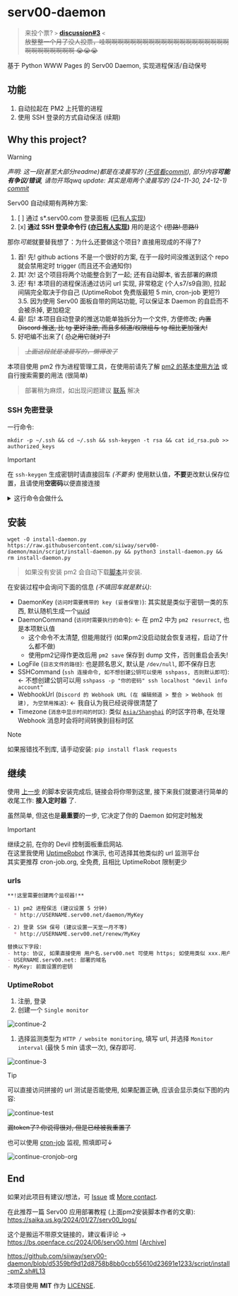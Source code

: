 # serv00-daemon

> 来投个票? `>` **[discussion#3](https://github.com/siiway/serv00-daemon/discussions/3)** `<` <br/>
> ~~放整整一个月了没人投票，哇啊啊啊啊啊啊啊啊啊啊啊啊啊啊啊啊啊啊啊啊啊啊啊啊啊啊啊啊 😭😭😭~~

基于 Python WWW Pages 的 Serv00 Daemon, 实现进程保活/自动保号

## 功能

1. 自动拉起在 PM2 上托管的进程
2. 使用 SSH 登录的方式自动保活 (续期)

## Why this project?

> [!WARNING]
> *声明: 这一段(甚至大部分readme)都是在凌晨写的 ([不信看commit](https://github.com/siiway/serv00-daemon/commit/fbe465b0d7faefbaa0bfa1e5dd2dcd6f954ef6bd)), 部分内容**可能有争议/错误**, 请勿开骂qwq*
> *update: 其实是用两个凌晨写的 (24-11-30, 24-12-1) [commit](https://github.com/siiway/serv00-daemon/commit/d85171835d49f83575afd71dff4813ee06bb4d7b)*

Serv00 自动续期有两种方案:

1. [ ] 通过 s*.serv00.com 登录面板 ([已有人实现](https://github.com/lopins/serv00-auto-scripts))
2. [x] **通过 SSH 登录命令行 ([亦已有人实现](https://github.com/bin862324915/serv00-automation))** 用的是这个 ~~(思路! 思路!)~~

那你*可能*就要替我想了：为什么还要做这个项目? 直接用现成的不得了?

1. 首! 先! github actions 不是一个很好的方案, 在于一段时间没推送到这个 repo 就会禁用定时 trigger (而且还不会通知你)
2. 其! 次! 这个项目将两个功能整合到了一起; 还有自动脚本, 省去部署的麻烦
3. 还! 有! 本项目的进程保活通过访问 url 实现, 非常稳定 (个人s7/s9自测), 拉起间隔完全取决于你自己 (UptimeRobot 免费版最短 5 min, cron-job 更短?)
3.5. 因为使用 Serv00 面板自带的网站功能, 可以保证本 Daemon 的自启而不会被杀掉, 更加稳定
4. 最! 后! 本项目自动登录的推送功能单独拆分为一个文件, 方便修改; ~~内置 Discord 推送, 比 tg 更好注册, 而且多频道/权限组与 tg 相比更加强大!~~
5. 好吧编不出来了( ~~总之用它就对了!~~

> *~~上面这段就是凌晨写的，懒得改了~~*

本项目使用 pm2 作为进程管理工具，在使用前请先了解 [pm2 的基本使用方法](https://www.cnblogs.com/chyingp/p/pm2-documentation.html) 或自行搜索需要的用法 (很简单)

> 部署稍为麻烦，如出现问题建议 [联系](https://wyf9.top/#/contact) 解决

### SSH 免密登录

一行命令:
```shell
mkdir -p ~/.ssh && cd ~/.ssh && ssh-keygen -t rsa && cat id_rsa.pub >> authorized_keys
```

> [!IMPORTANT]
> 在 `ssh-keygen` 生成密钥时请直接回车 *(不要多)* 使用默认值，**不要**更改默认保存位置，且请使用**空密码**以便直接连接

<details>
<summary>这行命令会做什么</summary>

```shell
# -1. 创建 ~/.ssh 目录 *(如有则忽略)*
mkdir -p ~/.ssh

# 0. 切目录到 ~/.ssh
cd ~/.ssh

# 1. 先检查有没有 id_rsa 和 id_rsa.pub
# *如果有可以直接跳过第 2 步*
ls -l

# 2. 如果没有: 生成一个新的密钥
# 建议*一路回车*, 直接不带密码保存到默认目录即可 **(必须不带密码)**
ssh-keygen -t rsa

# 3. 追加**公钥**到信任列表 (分清楚: 公钥带 `.pub` 后缀, 内容**较短**; 私钥没有, 内容**较长**, 且有如 `-----BEGIN OPENSSH PRIVATE KEY-----` 之类的标志)
# 一定用两个 >, 否则会把其他的清了!
cat id_rsa.pub >> authorized_keys

# 4. 测试效果
ssh localhost
```

</details>

## 安装

```shell
wget -O install-daemon.py https://raw.githubusercontent.com/siiway/serv00-daemon/main/script/install-daemon.py && python3 install-daemon.py && rm install-daemon.py
```

> 如果没有安装 pm2 会自动下载[脚本](https://github.com/siiway/serv00-daemon/blob/main/script/install-pm2.sh)并安装.

在安装过程中会询问下面的信息 *(不填回车就是默认)*:

- DaemonKey (`访问时需要携带的 key (妥善保管)`): 其实就是类似于密钥一类的东西, 默认随机生成一个[uuid](https://www.bing.com/search?q=uuid)
- DaemonCommand (`访问时需要执行的命令`): ← 在 pm2 中为 `pm2 resurrect`, 也是本项默认值
  * 这个命令不太清楚, 但能用就行 (如果pm2没启动就会恢复进程，启动了什么都不做)
  * 使用pm2记得作更改后用 `pm2 save` 保存到 dump 文件，否则重启会丢失!
- LogFile (`日志文件的路径`): 也是顾名思义, 默认是 `/dev/null`, 即不保存日志
- SSHCommand (`ssh 连接命令, 如不想创建公钥可以使用 sshpass, 否则默认即可`): ← 不想创建公钥可以用 `sshpass -p "你的密码" ssh localhost "devil info account"`
- WebhookUrl (`Discord 的 Webhook URL (在 编辑频道 > 整合 > Webhook 创建), 为空禁用推送`): ← 我自认为我已经说得很清楚了
- Timezone (`消息中显示时间的时区`): 类似 [`Asia/Shanghai`](https://www.bing.com/search?q=Asia%2FShanghai) 的时区字符串, 在处理 Webhook 消息时会将时间转换到目标时区

> [!NOTE]
> 如果报错找不到库, 请手动安装: `pip install flask requests`

## 继续

使用 [上一步](#安装) 的脚本安装完成后, 链接会将你带到这里, 接下来我们就要进行简单的收尾工作: **接入定时器** 了.

虽然简单, 但这也是**最重要**的一步, 它决定了你的 Daemon 如何定时触发

> [!IMPORTANT]
> 继续之前, 在你的 Devil 控制面板重启网站. <br/>
> 在这里我使用 [UptimeRobot](https://dashboard.uptimerobot.com/) 作演示, 也可选择其他类似的 url 监测平台 <br/>
> 其实更推荐 cron-job.org, 全免费, 且相比 UptimeRobot 限制更少

### urls

```md
**!这里需要创建两个监视器!**

- 1) pm2 进程保活 (建议设置 5 分钟)
  * http://USERNAME.serv00.net/daemon/MyKey

- 2) 登录 SSH 保号 (建议设置一天至一月不等)
  * http://USERNAME.serv00.net/renew/MyKey

替换以下字段:
- http: 协议, 如果直接使用 用户名.serv00.net 可使用 https; 如使用类似 xxx.用户名.serv00.net 的子域名默认只能使用 http
- USERNAME.serv00.net: 部署的域名
- MyKey: 前面设置的密钥
```

### UptimeRobot

1. 注册, 登录
2. 创建一个 `Single monitor`

![continue-2](./img/continue-2.png)

1. 选择监测类型为 `HTTP / website monitoring`, 填写 url, 并选择 `Monitor interval` (最快 5 min 请求一次), 保存即可.

![continue-3](img/continue-3.png)

> [!TIP]
> 可以直接访问拼接的 url 测试是否能使用, 如果配置正确, 应该会显示类似下图的内容:

![continue-test](img/continue-test.png)

~~漏token了? 你说得很对, 但是已经被我重置了~~

也可以使用 [cron-job](https://console.cron-job.org/) 监视, 照填即可↓

![continue-cronjob-org](img/continue-cronjob-org.png)

## End

如果对此项目有建议/想法，可 [Issue](https://github.com/siiway/serv00-daemon/issues/new) 或 [More contact](https://wyf9.top/#/contact).

在此推荐一篇 Serv00 应用部署教程 (上面pm2安装脚本作者的文章): https://saika.us.kg/2024/01/27/serv00_logs/

这个是搬运不带原文链接的，建议看评论 → https://bs.openface.cc/2024/06/serv00.html [[Archive](https://web.archive.org/web/20250114132932/https://bs.openface.cc/2024/06/serv00.html)]

https://github.com/siiway/serv00-daemon/blob/d5359bf9d12d8758b8bb0ccb55610d23691e1233/script/install-pm2.sh#L13

本项目使用 **MIT** 作为 [LICENSE](./LICENSE).
